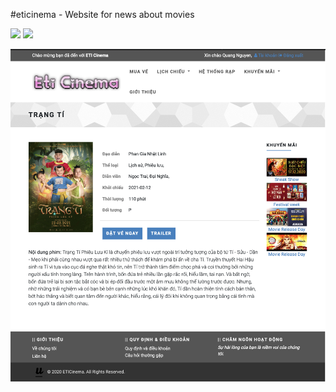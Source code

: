 #eticinema - Website for news about movies

![](https://img.shields.io/badge/build-passing-brightgreen.svg)
![](https://img.shields.io/badge/platform-web-green.svg)

![](https://github.com/Pentaonix/EtiCinema/blob/master/demo.png)

